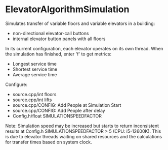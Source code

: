 # ElevatorAlgorithmSimulation
Simulates transfer of variable floors and variable elevators in a building:
-  non-directional elevator-call buttons
-  internal elevator button panels with all floors
  
In its current configuration, each elevator operates on its own thread.
When the simulation has finished, enter 'f' to get metrics:
- Longest service time
- Shortest service time
- Average service time

Configure:
  + source.cpp/int floors
  + source.cpp/int lifts
  + source.cpp/CONFIG: Add People at Simulation Start
  + source.cpp/CONFIG: Add People after delay
  + Config.h/float SIMULATIONSPEEDFACTOR
  
Note: Simulation speed may be increased but starts to return inconsistent results at Config.h SIMULATIONSPEEDFACTOR > 5 (CPU: i5-12600K).
This is due to elevator threads waiting on shared resources and the calculations for transfer times based on system clock.
